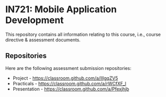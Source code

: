 # IN721: Mobile Application Development

This repository contains all information relating to this course, i.e., course directive & assessment documents.

## Repositories

Here are the following assessment submission repositories:

- Project - https://classroom.github.com/a/IIlgqZV5
- Practicals - https://classroom.github.com/a/rWCfXF_l
- Presentation - https://classroom.github.com/a/Pfexjhjb
